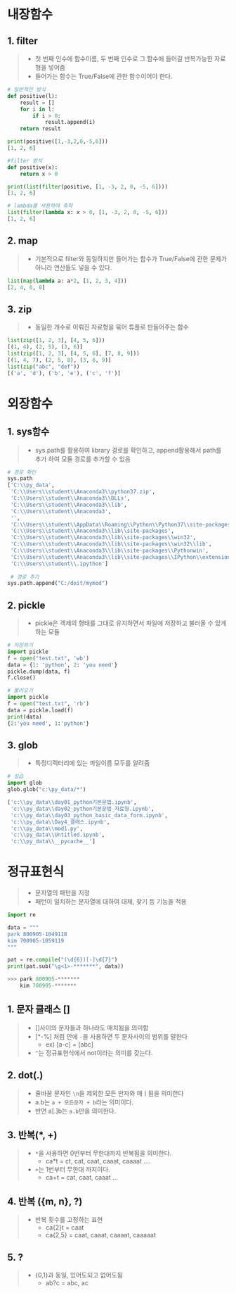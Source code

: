 # 내장함수

## 1. filter

> - 첫 번째 인수에 함수이름, 두 번째 인수로 그 함수에 들어갈 반복가능한 자료형을 넣어줌
> - 들어가는 함수는 True/False에 관한 함수이어야 한다.

```python
# 일반적인 방식
def positive(l): 
    result = [] 
    for i in l: 
        if i > 0: 
            result.append(i) 
    return result

print(positive([1,-3,2,0,-5,6]))
[1, 2, 6]

#filter 방식
def positive(x):
    return x > 0

print(list(filter(positive, [1, -3, 2, 0, -5, 6])))
[1, 2, 6]

# lambda를 사용하여 축약
list(filter(lambda x: x > 0, [1, -3, 2, 0, -5, 6]))
[1, 2, 6]
```

## 2. map

> - 기본적으로 filter와 동일하지만 들어가는 함수가 True/False에 관한 문제가 아니라 연산들도 넣을 수 있다.

```python
list(map(lambda a: a*2, [1, 2, 3, 4]))
[2, 4, 6, 8]
```

## 3. zip

> - 동일한 개수로 이뤄진 자료형을 묶어 튜플로 만들어주는 함수

```python
list(zip([1, 2, 3], [4, 5, 6]))
[(1, 4), (2, 5), (3, 6)]
list(zip([1, 2, 3], [4, 5, 6], [7, 8, 9]))
[(1, 4, 7), (2, 5, 8), (3, 6, 9)]
list(zip("abc", "def"))
[('a', 'd'), ('b', 'e'), ('c', 'f')]
```



# 외장함수

## 1. sys함수

> - sys.path를 활용하여 library 경로를 확인하고, append활용해서 path를 추가 하여 모듈 경로를 추가할 수 있음

```python
# 경로 확인
sys.path
['C:\\py_data',
 'C:\\Users\\student\\Anaconda3\\python37.zip',
 'C:\\Users\\student\\Anaconda3\\DLLs',
 'C:\\Users\\student\\Anaconda3\\lib',
 'C:\\Users\\student\\Anaconda3',
 '',
 'C:\\Users\\student\\AppData\\Roaming\\Python\\Python37\\site-packages',
 'C:\\Users\\student\\Anaconda3\\lib\\site-packages',
 'C:\\Users\\student\\Anaconda3\\lib\\site-packages\\win32',
 'C:\\Users\\student\\Anaconda3\\lib\\site-packages\\win32\\lib',
 'C:\\Users\\student\\Anaconda3\\lib\\site-packages\\Pythonwin',
 'C:\\Users\\student\\Anaconda3\\lib\\site-packages\\IPython\\extensions',
 'C:\\Users\\student\\.ipython']
 
 # 경로 추가
sys.path.append("C:/doit/mymod")
```

## 2. pickle

> - pickle은 객제의 형태를 그대로 유지하면서 파일에 저장하고 불러올 수 있게 하는 모듈

```python
# 저장하기
import pickle
f = open("test.txt", 'wb')
data = {1: 'python', 2: 'you need'}
pickle.dump(data, f)
f.close()

# 불러오기
import pickle
f = open("test.txt", 'rb')
data = pickle.load(f)
print(data)
{2:'you need', 1:'python'}
```

## 3. glob

> - 특정디렉터리에 있는 파일이름 모두를 알려줌

```python
# 실습
import glob
glob.glob("c:\py_data/*")

['c:\\py_data\\day01_python기본문법.ipynb',
 'c:\\py_data\\day02_python기본문법_자료형.ipynb',
 'c:\\py_data\\day03_python_basic_data_form.ipynb',
 'c:\\py_data\\Day4_클래스.ipynb',
 'c:\\py_data\\mod1.py',
 'c:\\py_data\\Untitled.ipynb',
 'c:\\py_data\\__pycache__']
```



# 정규표현식

> - 문자열의 패턴을 지정
> - 패턴이 일치하는 문자열에 대하여 대체, 찾기 등 기능을 적용

```python
import re

data = """
park 800905-1049118
kim 700905-1059119
"""

pat = re.compile("(\d{6})[-]\d{7}")
print(pat.sub("\g<1>-*******", data))

>>> park 800905-*******
	kim 700905-*******

```

## 1. 문자 클래스 []

> - []사이의 문자들과 하나라도 매치됨을 의미함
> - [*-%] 처럼 안에 `-`을 사용하면 두 문자사이의 범위를 말한다
>   - ex) [a-c] = [abc]
> - `^`는 정규표현식에서 not이라는 의미를 갖는다.

## 2. dot(.)

> - 줄바꿈 문자인 `\n`을 제외한 모든 만자와 매ㅣ됨을 의미한다
> - a.b는 `a + 모든문자 + b`라는 의미이다.
> - 반면 a[.]b는 `a.b`만을 의미한다.

## 3. 반복(*, +)

> - `*`을 사용하면 0번부터 무한대까지 반복됨을 의미한다.
>   - ca*t = ct, cat, caat, caaat, caaaat ....
> - `+`는 1번부터 무한대 까지이다.
>   - ca+t = cat, caat, caaat ...

## 4. 반복 ({m, n}, ?)

> - 반복 횟수를 고정하는 표현
>   - ca{2}t = caat
>   - ca{2,5} = caat, caaat, caaaat, caaaaat

## 5. ?

> - {0,1}과 동일, 있어도되고 없어도됨
>   - ab?c = abc, ac

